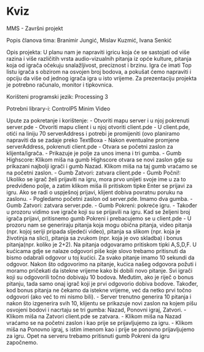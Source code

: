 # Kviz
MMS - Završni projekt


Popis članova tima: Branimir Jungić, Mislav Kuzmić, Ivana Senkić

Opis projekta:
U planu nam je napraviti igricu koja će se sastojati od više razina i više različitih vrsta audio-vizualnih pitanja iz opće kulture, pitanja koja od igrača očekuju snalažljivost, preciznost i brzinu. Igra će imati Top listu igrača s obzirom na osvojen broj bodova, a pokušat ćemo napraviti i opciju da više od jednog igrača igra u isto vrijeme.
Za prezentaciju projekta je potrebno računalo, monitor i tipkovnica.

Korišteni programski jezik: Processing 3

Potrebni library-i: ControlP5
					Minim
					Video
					
Upute za pokretanje i korištenje:
	- Otvoriti mapu server i u njoj pokrenuti server.pde
	- Otvoriti mapu client i u njoj otvoriti client.pde
		- U client.pde, otići na liniju 70 serverAddress i potrebi je promijeniti (ovo planiramo napraviti da se zadaje preko TextBoxa
		- Nakon eventualne promjene serverAddress, pokrenuti client.pde
	- Otvara se početni zaslon za klijenta/igrača.
	- Prikazuje je polje za unos imena i tri gumba.
	- Gumb Highscore: Klikom miša na gumb Highscore otvara se novi zaslon gdje su prikazani najbolji igrači i gumb Nazad. Klikom miša na taj gumb vraćamo se na početni zaslon.
	- Gumb Zatvori: zatvara client.pde
	- Gumb Počni!: Ukoliko se igrač želi prijaviti na igru, mora prvo unijeti svoje ime u za to predviđeno polje, a zatim klikom miša ili pritiskom tipke Enter se prijavi za igru. Ako se radi o uspješnoj prijavi, klijent dobiva povratnu poruku na zaslonu.
	- Pogledamo početni zaslon od server.pde. Imamo dva gumba.
	- Gumb Zatvori: zatvara server.pde.
	- Gumb Pokreni: pokreće igru.
	- Također u prozoru vidimo sve igrače koji su se prijavili na igru. Kad se željeni broj igrača prijavi, pritisnemo gumb Pokreni i prebacujemo se u client.pde
	- U prozoru nam se generiraju pitanja koja mogu obična pitanja, video pitanja (npr. kojoj seriji pripada sljedeći video), pitanja sa slikom (npr. koja je životinja na slici), pitanja sa zvukom (npr. koja je ovo skladba) i bonus pitanja(npr. koliko je 2+2). Na pitanja odgovaramo pritiskom tipki A,S,D,F. U kućicama gdje se nalaze odgovori piše koje slovo trebamo pritisnuti da bismo odabrali odgovor u toj kućici. Za svako pitanje imamo 10 sekundi da odgovor.
	Nakon što odgovorimo na pitanje, kućica našeg odgovora požuti i moramo pričekati da istekne vrijeme kako bi dobili novo pitanje. Svi igrači koji su odgovorili točno dobivaju 10 bodova. Međutim, ako je riječ o bonus pitanju, tada samo onaj igrač koji je prvi odgovorio dobiva bodove. Također, kod bonus pitanja ne čekamo da istekne vrijeme, već da netko prvi točno odgovori (ako već to mi nismo bili).
	- Server trenutno generira 10 pitanja i nakon što izgenerira svih 10, klijentu se prikazuje novi zaslon na kojem pišu osvojeni bodovi i nacrtaju se tri gumba: Nazad, Ponovni igraj, Zatvori.
	- Klikom miša na Zatvori client.pde se zatvara.
	- Klikom miša na Nazad vraćamo se na početni zaslon i kao prije se prijavljujemo za igru.
	- Klikom miša na Ponovno igraj, s istim imenom kao i prije se ponovno prijavljujemo za igru. Opet na serveru trebamo pritisnuti gumb Pokreni da igru započnemo.
